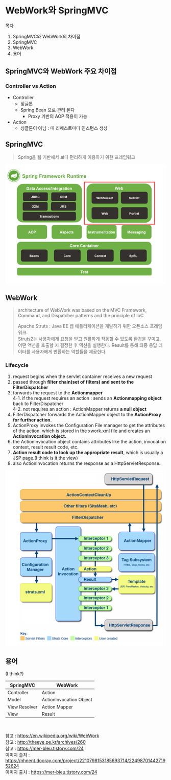 # WebWork와 SpringMVC 

목차  
1. SpringMVC와 WebWork의 차이점  
2. SpringMVC  
3. WebWork  
4. 용어  

## SpringMVC와 WebWork 주요 차이점  
### Controller vs Action  
- Controller  
    - 싱글톤  
    - Spring Bean 으로 관리 된다  
        - Proxy 기반의 AOP 적용이 가능  
- Action  
    - 싱글톤이 아님 : 매 리퀘스트마다 인스턴스 생성  

## SpringMVC  
> Spring을 웹 기반에서 보다 편리하게 이용하기 위한 프레임워크  


![image.png](https://github.com/SeonheeKim/SeonheeKim.github.io/blob/master/content/images/SpringMVC.png?raw=true)


## WebWork  
> architecture of WebWork was based on the MVC Framework, Command, and Dispatcher patterns and the principle of IoC  
> 
> Apache Struts : Java EE 웹 애플리케이션을 개발하기 위한 오픈소스 프레임워크.  
> Struts2는 사용자에게 요청을 받고 원활하게 작동할 수 있도록 환경을 꾸미고,   
> 어떤 액션을 호출할 지 결정한 후 액션을 실행한다. Result를 통해 최종 응답 데이터를 사용자에게 반환하는 역할들을 제공한다.  

### Lifecycle  
1. request begins when the servlet container receives a new request  
2. passed through **filter chain(set of filters) and sent to the FilterDispatcher**  
3. forwards the request to the **Actionmapper**  
4-1. if the request requires an action : sends an **Actionmapping object** back to FilterDispatcher  
4-2. not requires an action : ActionMapper returns **a null object**  
5. FilterDispatcher forwards the ActionMapper object to the **ActionProxy for further action.**  
6. ActionProxy invokes the Configuration File manager to get the attributes of the action. which is stored in the xwork.xml file and creates an **ActionInvocation object.**  
7. the ActionInvocation object contains attributes like the action, invocation context, result result code, etc.  
8. **Action result code to look up the appropriate result**, which is usually a JSP page.(I think is it the view)  
9. also ActionInvocation returns the response as a HttpServletResponse.  

![image.png](https://github.com/SeonheeKim/SeonheeKim.github.io/blob/master/content/images/WebWork.png?raw=true)

## 용어  
 (I think?)  
 
| SpringMVC | WebWork |
| --- | --- |
| Controller | Action |
| Model | ActionInvocation Object |
| View Resolver | Action Mapper |
| View | Result |


<br>

참고 : https://en.wikipedia.org/wiki/WebWork  
참고 : http://theeye.pe.kr/archives/260  
참고 : https://mer-bleu.tistory.com/24  
이미지 출처 : https://nhnent.dooray.com/project/2210798153185693714/2249870144271952624  
이미지 출처 : https://mer-bleu.tistory.com/24  
